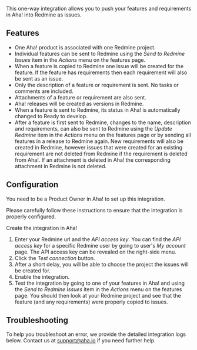 This one-way integration allows you to push your features and requirements in Aha! into Redmine as issues.

## Features

* One Aha! product is associated with one Redmine project.
* Individual features can be sent to Redmine using the _Send to Redmine Issues_ item in the _Actions_ menu on the features page.
* When a feature is copied to Redmine one issue will be created for the feature. If
the feature has requirements then each requirement will also be sent as an issue.
* Only the description of a feature or requirement is sent. No tasks or comments are included.
* Attachments of a feature or requirement are also sent.
* Aha! releases will be created as versions in Redmine.
* When a feature is sent to Redmine, its status in Aha! is automatically changed to Ready to develop.
* After a feature is first sent to Redmine, changes to the name, description and requirements, can also be sent to Redmine using the _Update Redmine_ item in the _Actions_ menu on the features page or by sending all features in a release to Redmine again. New requirements will also be created in Redmine, however issues that were created for an existing requirement are not deleted from Redmine if the requirement is deleted from Aha!. If an attachment is deleted in Aha! the corresponding attachment in Redmine is not deleted.


## Configuration

You need to be a Product Owner in Aha! to set up this integration.

Please carefully follow these instructions to ensure that the integration is properly configured.

Create the integration in Aha!

1. Enter your Redmine url and the _API access key_. You can find the _API access key_ for a specific Redmine user by going to user's _My account_ page. The API access key can be revealed on the right-side menu.
2. Click the _Test connection_ button.
3. After a short delay, you will be able to choose the project the issues will be created for.
4. Enable the integration.
5. Test the integration by going to one of your features in Aha! and using the _Send to Redmine Issues_ item in the _Actions_ menu on the features page. You should then look at your Redmine project and see that the feature (and any requirements) were properly copied to issues.


## Troubleshooting

To help you troubleshoot an error, we provide the detailed integration logs below. Contact us at support@aha.io if you need further help.
